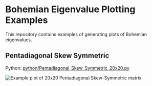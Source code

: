 # Bohemian Eigenvalue Plotting Examples

This repository contains examples of generating plots of Bohemian eigenvalues.

## Pentadiagonal Skew Symmetric
Python: [python/Pentadiagonal_Skew_Symmetric_20x20.py](python/Pentadiagonal_Skew_Symmetric_20x20.py)

![Example plot of 20x20 Pentadiagonal Skew-Symmetric matrix](http://assets.bohemianmatrices.com/gallery/Pentadiagonal_Skew_Symmetric_20x20.jpg)
